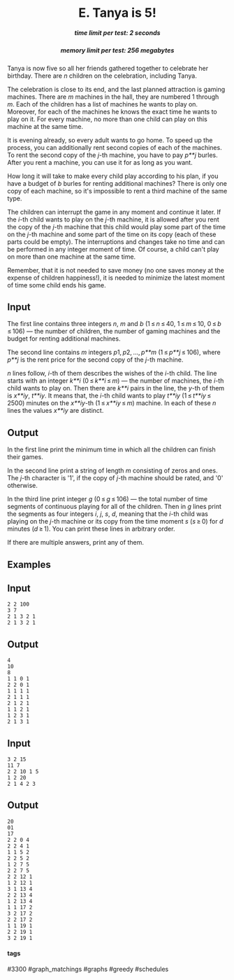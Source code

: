 <h1 style='text-align: center;'> E. Tanya is 5!</h1>

<h5 style='text-align: center;'>time limit per test: 2 seconds</h5>
<h5 style='text-align: center;'>memory limit per test: 256 megabytes</h5>

Tanya is now five so all her friends gathered together to celebrate her birthday. There are *n* children on the celebration, including Tanya.

The celebration is close to its end, and the last planned attraction is gaming machines. There are *m* machines in the hall, they are numbered 1 through *m*. Each of the children has a list of machines he wants to play on. Moreover, for each of the machines he knows the exact time he wants to play on it. For every machine, no more than one child can play on this machine at the same time.

It is evening already, so every adult wants to go home. To speed up the process, you can additionally rent second copies of each of the machines. To rent the second copy of the *j*-th machine, you have to pay *p**j* burles. After you rent a machine, you can use it for as long as you want.

How long it will take to make every child play according to his plan, if you have a budget of *b* burles for renting additional machines? There is only one copy of each machine, so it's impossible to rent a third machine of the same type.

The children can interrupt the game in any moment and continue it later. If the *i*-th child wants to play on the *j*-th machine, it is allowed after you rent the copy of the *j*-th machine that this child would play some part of the time on the *j*-th machine and some part of the time on its copy (each of these parts could be empty). The interruptions and changes take no time and can be performed in any integer moment of time. Of course, a child can't play on more than one machine at the same time.

Remember, that it is not needed to save money (no one saves money at the expense of children happiness!), it is needed to minimize the latest moment of time some child ends his game.

## Input

The first line contains three integers *n*, *m* and *b* (1 ≤ *n* ≤ 40, 1 ≤ *m* ≤ 10, 0 ≤ *b* ≤ 106) — the number of children, the number of gaming machines and the budget for renting additional machines.

The second line contains *m* integers *p*1, *p*2, ..., *p**m* (1 ≤ *p**j* ≤ 106), where *p**j* is the rent price for the second copy of the *j*-th machine.

*n* lines follow, *i*-th of them describes the wishes of the *i*-th child. The line starts with an integer *k**i* (0 ≤ *k**i* ≤ *m*) — the number of machines, the *i*-th child wants to play on. Then there are *k**i* pairs in the line, the *y*-th of them is *x**iy*, *t**iy*. It means that, the *i*-th child wants to play *t**iy* (1 ≤ *t**iy* ≤ 2500) minutes on the *x**iy*-th (1 ≤ *x**iy* ≤ *m*) machine. In each of these *n* lines the values *x**iy* are distinct.

## Output

In the first line print the minimum time in which all the children can finish their games.

In the second line print a string of length *m* consisting of zeros and ones. The *j*-th character is '1', if the copy of *j*-th machine should be rated, and '0' otherwise.

In the third line print integer *g* (0 ≤ *g* ≤ 106) — the total number of time segments of continuous playing for all of the children. Then in *g* lines print the segments as four integers *i*, *j*, *s*, *d*, meaning that the *i*-th child was playing on the *j*-th machine or its copy from the time moment *s* (*s* ≥ 0) for *d* minutes (*d* ≥ 1). You can print these lines in arbitrary order.

If there are multiple answers, print any of them.

## Examples

## Input


```
2 2 100  
3 7  
2 1 3 2 1  
2 1 3 2 1  

```
## Output


```
4  
10  
8  
1 1 0 1  
2 2 0 1  
1 1 1 1  
2 1 1 1  
2 1 2 1  
1 1 2 1  
1 2 3 1  
2 1 3 1  

```
## Input


```
3 2 15  
11 7  
2 2 10 1 5  
1 2 20  
2 1 4 2 3  

```
## Output


```
20  
01  
17  
2 2 0 4  
2 2 4 1  
1 1 5 2  
2 2 5 2  
1 2 7 5  
2 2 7 5  
2 2 12 1  
1 2 12 1  
3 1 13 4  
2 2 13 4  
1 2 13 4  
1 1 17 2  
3 2 17 2  
2 2 17 2  
1 1 19 1  
2 2 19 1  
3 2 19 1  

```


#### tags 

#3300 #graph_matchings #graphs #greedy #schedules 